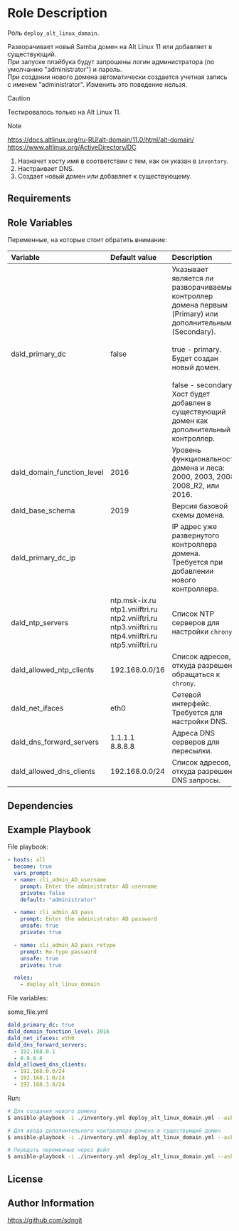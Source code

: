 Role Description
=========

Роль `deploy_alt_linux_domain`.

Разворачивает новый Samba домен на Alt Linux 11 или добавляет в существующий.\
При запуске плэйбука будут запрошены логин администратора (по умолчанию "administrator") и пароль.\
При создании нового домена автоматически создается учетная запись с именем "administrator". Изменить это поведение нельзя.


> [!CAUTION]
> Тестировалось только на Alt Linux 11.


> [!NOTE]
> https://docs.altlinux.org/ru-RU/alt-domain/11.0/html/alt-domain/ \
> https://www.altlinux.org/ActiveDirectory/DC


1. Назначет хосту имя в соответствии с тем, как он указан в `inventory`.
2. Настраивает DNS.
3. Создает новый домен или добавляет к существующему.


Requirements
------------



Role Variables
--------------

Переменные, на которые стоит обратить внимание:

| **Variable**               | **Default value**                                                                                                 | **Description**                                                                                                                                                                                                                                                   |
| :------------------------- | :---------------------------------------------------------------------------------------------------------------- | :---------------------------------------------------------------------------------------------------------------------------------------------------------------------------------------------------------------------------------------------------------------- |
| dald_primary_dc            | false                                                                                                             | Указывает является ли разворачиваемый контроллер домена первым (Primary) или дополнительным (Secondary).<br><br>true - primary.<br>Будет создан новый домен.<br><br>false - secondary.<br>Хост будет добавлен в существующий домен как дополнительный контроллер. |
| dald_domain_function_level | 2016                                                                                                              | Уровень функциональности домена и леса: 2000, 2003, 2008, 2008_R2, или 2016.                                                                                                                                                                                      |
| dald_base_schema           | 2019                                                                                                              | Версия базовой схемы домена.                                                                                                                                                                                                                                      |
| dald_primary_dc_ip         |                                                                                                                   | IP адрес уже развернутого контроллера домена. Требуется при добавлении нового контроллера.                                                                                                                                                                        |
| dald_ntp_servers           | ntp.msk-ix.ru<br>ntp1.vniiftri.ru<br>ntp2.vniiftri.ru<br>ntp3.vniiftri.ru<br>ntp4.vniiftri.ru<br>ntp5.vniiftri.ru | Список NTP серверов для настройки `chrony`.                                                                                                                                                                                                                       |
| dald_allowed_ntp_clients   | 192.168.0.0/16                                                                                                    | Список адресов, откуда разрешено обращаться к `chrony`.                                                                                                                                                                                                           |
| dald_net_ifaces            | eth0                                                                                                              | Сетевой интерфейс. Требуется для настройки DNS.                                                                                                                                                                                                                   |
| dald_dns_forward_servers   | 1.1.1.1<br>8.8.8.8                                                                                                | Адреса DNS серверов для пересылки.                                                                                                                                                                                                                                |
| dald_allowed_dns_clients   | 192.168.0.0/24                                                                                                    | Список адресов, откуда разрешены DNS запросы.                                                                                                                                                                                                                     |


Dependencies
------------



Example Playbook
----------------

File playbook:
```yaml
- hosts: all
  become: true
  vars_prompt:
  - name: cli_admin_AD_username
    prompt: Enter the administrator AD username
    private: false
    default: "administrator"

  - name: cli_admin_AD_pass
    prompt: Enter the administrator AD password
    unsafe: true
    private: true

  - name: cli_admin_AD_pass_retype
    prompt: Re-type password
    unsafe: true
    private: true

  roles:
    - deploy_alt_linux_domain
```

File variables:

some_file.yml
```YAML
dald_primary_dc: true
dald_domain_function_level: 2016
dald_net_ifaces: eth0
dald_dns_forward_servers:
  - 192.168.0.1
  - 8.8.8.8
dald_allowed_dns_clients:
  - 192.168.0.0/24
  - 192.168.1.0/24
  - 192.168.3.0/24
```

Run:
```bash
# Для создания нового домена
$ ansible-playbook -i ./inventory.yml deploy_alt_linux_domain.yml --ask-pass -u root -l "dc1.test.alt" -e "dald_primary_dc=true"

# Для ввода дополнительного контроллера домена в существующий домен
$ ansible-playbook -i ./inventory.yml deploy_alt_linux_domain.yml --ask-pass -u root -l "dc2.test.alt"

# Передать переменные через файл
$ ansible-playbook -i ./inventory.yml deploy_alt_linux_domain.yml --ask-pass -u root -l "dc1.test.alt" -e "@some_file.yml"
```


License
-------



Author Information
------------------

https://github.com/sdngit
